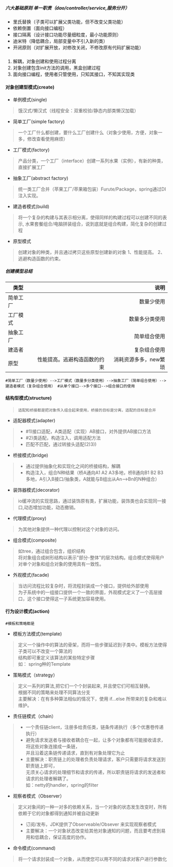 ##### 六大基础原则    单一职责（dao/controller/service,服务分开）
- 里氏替换（子类可以扩展父类功能，但不改变父类功能）
- 依赖倒置（面向接口编程）
- 接口隔离（设计接口功能尽量细粒度，最小功能原则）
- 迪米特（降低耦合，局部变量中不引入新的类）
- 开闭原则（对扩展开放，对修改关闭，不修改原有代码扩展功能）

#####
1. 解耦，对象创建和使用过程分离
2. 对象创建包含init方法的调用，黑盒创建过程
3. 面向接口编程，使用者只管使用，只知其接口，不知其实现类

#### 对象创建型模式(create)
- 单例模式(single)
> 饿汉式/懒汉式（线程安全：双重校验/静态内部类懒汉加载）
- 简单工厂(simple factory)
> 一个工厂什么都创建，要什么工厂创建什么（对象少使用，方便，对象一多，修改查看使用麻烦）
- 工厂模式(factory)
> 产品分类，一个工厂（interface）创建一系列水果（实例），有新的种类，直接扩展工厂
- 抽象工厂(abstract factory)
> 统一类工厂合并（苹果工厂/苹果箱包装）Furute/Package，spring通过DI注入实现。
- 建造者模式(build)
> 将一个复杂的构建与其表示相分离，使得同样的构建过程可以创建不同的表示,
> 水果套餐组合/电脑拼装组合，说到底就是组合构建，简化复杂的创建过程
- 原型模式
> 创建对象的种类，并且通过拷贝这些原型创建新的对象
>  1、性能提高。 2、逃避构造函数的约束。
##### 创建模型总结
|类型 |  | 说明  |
|------|-------:|-----: |
|简单工厂||数量少使用
|工厂模式||数量多分类使用
|抽象工厂||简单组合使用
|建造者||复杂组合使用
|原型|性能提高。逃避构造函数的约束|消耗资源多多，new繁琐

`#简单工厂（数量少使用）-->工厂模式（数量多分类使用）-->抽象工厂（简单组合使用）-->建造者模式（复杂组合使用）
    #从单个接口-->多个接口-->组合接口的使用`


#### 结构型模式(structure)
> `适配和桥接都是把对象传入组合起来使用，桥接的目标是分离，适配的目标是合并`
- 适配器模式(adapter)
>+ #1)接口适配，A类适配（实现）AB接口，对外提供AB接口方法
>+ #2)类适配，构造注入，调用适配方法
>+ 匹配不匹配，通过转接头适配(2)3))
- 桥接模式(bridge)
>+ 通过提供抽象化和实现化之间的桥接结构，解耦
>+ 构造注入，组合N种结果（桥A通向A1 A2 A3多地，桥B通向B1 B2 B3 多地，A引入B接口/抽象类，A就能与B组出从An-->Bn的N种组合）
- 装饰器模式(decorator)
> io缓冲流的实现思路，通过装饰原有类，扩展功能，装饰类也会实现同一接口,动态增加功能，动态撤销。
- 代理模式(proxy)
> 为其他对象提供一种代理以控制对这个对象的访问。
- 组合模式(composite)
> 如tree，通过组合包含，组织结构 <br>
> 将对象组合成树形结构以表示"部分-整体"的层次结构。组合模式使得用户对单个对象和组合对象的使用具有一致性。
- 外观模式(facade)
> 当访问流程比较复杂时，将流程封装成一个接口，提供给外部使用<br>
> 为子系统中的一组接口提供一个一致的界面，外观模式定义了一个高层接口，这个接口使得这一子系统更加容易使用。
#### 行为设计模式(action)
    #模板和策略都是
- 模板方法模式(template)
> 定义一个操作中的算法的骨架，而将一些步骤延迟到子类中。模板方法使得子类可以不改变一个算法的  
> 结构即可重定义该算法的某些特定步骤<br>
> 如： spring种的Template
- 策略模式（strategy）
> 定义一系列的算法,把它们一个个封装起来, 并且使它们可相互替换。<br>
> 根据不同的策略来处理不同算法分支<br>
> 主要解决：在有多种算法相似的情况下，使用 if...else 所带来的复杂和难以维护。
- 责任链模式（chain）
>+ 一个责任链client，注册多给责任类，链条传递执行（多个优惠卷传递执行）
>+ 避免请求发送者与接收者耦合在一起，让多个对象都有可能接收请求，将这些对象连接成一条链，  
> 并且沿着这条链传递请求，直到有对象处理它为止<br>
>+ 主要解决：职责链上的处理者负责处理请求，客户只需要将请求发送到职责链上即可，  
> 无须关心请求的处理细节和请求的传递，所以职责链将请求的发送者和请求的处理者解耦了。<br>
> 如：netty的handler，spring的filter
- 观察者模式（Observer）
> 定义对象间的一种一对多的依赖关系，当一个对象的状态发生改变时，所有依赖于它的对象都得到通知并被自动更新
>* 订阅/发布，JDK提供了Observeable/Obsever 来实现观察者模式
>* 主要解决：一个对象状态改变给其他对象通知的问题，而且要考虑到易用和低耦合，保证高度的协作。
- 命令模式(command)
> 将一个请求封装成一个对象，从而使您可以用不同的请求对客户进行参数化